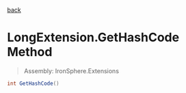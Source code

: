 ﻿

[back](/IronSphere.Extensions/types/LongExtension)

# LongExtension.GetHashCode Method

> Assembly: IronSphere.Extensions

```csharp
int GetHashCode()
```



 